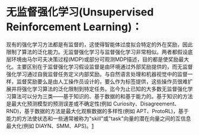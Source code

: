 

<!--
 * @version:
 * @Author:  StevenJokess（蔡舒起） https://github.com/StevenJokess
 * @Date: 2023-02-26 18:17:48
 * @LastEditors:  StevenJokess（蔡舒起） https://github.com/StevenJokess
 * @LastEditTime: 2023-02-26 18:18:42
 * @Description:
 * @Help me: 如有帮助，请赞助，失业3年了。![支付宝收款码](https://github.com/StevenJokess/d2rl/blob/master/img/%E6%94%B6.jpg)
 * @TODO::
 * @Reference:
-->
# 无监督强化学习(Unsupervised Reinforcement Learning)：

现有的强化学习方法都是有监督的，这使得智能体过度拟合特定的外在奖励，因此限制了算法的泛化能力。无监督强化学习与监督强化学习非常相似。两者都假设底层环境由马尔可夫决策过程(MDP)或部分可观测MDP描述，目的都是使奖励最大化。主要区别在于监督强化学习假设监督是由环境通过外部奖励提供的，而无监督强化学习通过自我监督任务定义内部奖励。与自然语言处理和机器视觉中的监督一样，监督奖励要么是由人工操作员设计的，要么作为标签提供，这些操作员很难扩展并将强化学习算法的泛化限制到特定任务。迄今为止已知的大多数无监督强化学习算法可以分为三类——基于知识的、基于数据的和基于能力的。基于知识的方法是最大化预测模型的预测误差或不确定性(例如 Curiosity、Disagreement、RND)，基于数据的方法是最大化观察数据的多样性(例如 APT、ProtoRL)，基于能力的方法使状态和一些通常被称为"skill"或"task"向量的潜在向量之间的互信息最大化(例如 DIAYN、SMM、APS)。[1]

[1]: https://www.cnblogs.com/kailugaji/p/15354491.html#_label3_0_2_0

